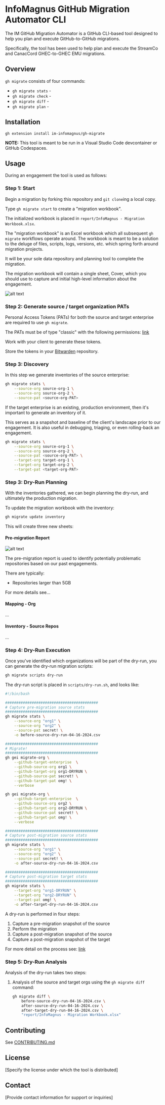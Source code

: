 # InfoMagnus GitHub Migration Automator CLI

The IM GitHub Migration Automator is a GitHub CLI-based tool designed to help you plan and execute GitHub-to-GitHub migrations.

Specifically, the tool has been used to help plan and execute the StreamCo and CanacCord GHEC-to-GHEC EMU migrations.

## Overview

`gh migrate` consists of four commands:
- `gh migrate stats` -
- `gh migrate check` -
- `gh migrate diff` -
- `gh migrate plan` -

## Installation

`gh extension install im-infomagnus/gh-migrate`

**NOTE:** This tool is meant to be run in a Visual Studio Code devcontainer or GitHub Codespaces.

## Usage

During an engagement the tool is used as follows:

### Step 1: Start

Begin a migration by forking this repository and `git clone`ing a local copy.

Type `gh migrate start` to create a "migration workbook".

The initialized workbook is placed in `report/InfoMagnus - Migration Workbook.xlsx`.

The "migration workbook" is an Excel workbook which all subsequent `gh migrate` workflows operate around.  The workbook is meant to be a solution to the deluge of files, scripts, logs, versions, etc. which spring forth around migration projects.

It will be your sole data repository and planning tool to complete the migration.

The migration workbook will contain a single sheet, Cover, which you should use to capture and initial high-level information about the engagement.

![alt text](docs/images/workbook-cover.png)


### Step 2: Generate source / target organization PATs

Personal Access Tokens (PATs) for both the source and target enterprise are required to use `gh migrate`.

The PATs must be of type "classic" with the following permissions: [link](images/pat-perms.png)

Work with your client to generate these tokens.

Store the tokens in your [Bitwarden](https://bitwarden.com/) repository.

### Step 3: Discovery

In this step we generate inventories of the source enterprise:

```bash
gh migrate stats \
    --source-org source-org-1 \
    --source-org source-org-2 \
    --source-pat <source-org-PAT>
```

If the target enterprise is an existing, production environment, then it's important to generate an inventory of it.

This serves as a snapshot and baseline of the client's landscape prior to our engagement.  It is also useful in debugging, triaging, or even rolling-back an engagement.

```bash
gh migrate stats \
    --source-org source-org-1 \
    --source-org source-org-2 \
    --source-pat <source-org-PAT> \
    --target-org target-org-1 \
    --target-org target-org-2 \
    --target-pat <target-org-PAT>
```

### Step 3: Dry-Run Planning

With the inventories gathered, we can begin planning the dry-run, and ultimately the production migration.

To update the migration workbook with the inventory:

```bash
gh migrate update inventory
```

This will create three new sheets:

#### Pre-migration Report

![alt text](docs/images/workbook-pre-migration-report.png)

The pre-migration report is used to identify potentially problematic repositories based on our past engagements.

There are typically:
- Repositories larger than 5GB

For more details see...

#### Mapping - Org

...

#### Inventory - Source Repos
...

### Step 4: Dry-Run Execution

Once you've identified which organizations will be part of the dry-run, you can generate the dry-run migration scripts:

```bash
gh migrate scripts dry-run
```

The dry-run script is placed in `scripts/dry-run.sh`, and looks like:

```bash
#!/bin/bash

##########################################
# Capture pre-migration source stats
##########################################
gh migrate stats \
    --source-org "org1" \
    --source-org "org2" \
    --source-pat secret! \
    -o before-source-dry-run-04-16-2024.csv

##########################################
# Migrate!
##########################################
gh gei migrate-org \
    --github-target-enterprise  \
    --github-source-org org1 \
    --github-target-org org1-DRYRUN \
    --github-source-pat secret! \
    --github-target-pat omg! \
    --verbose

gh gei migrate-org \
    --github-target-enterprise  \
    --github-source-org org2 \
    --github-target-org org2-DRYRUN \
    --github-source-pat secret! \
    --github-target-pat omg! \
    --verbose

##########################################
# Capture post-migration source stats
##########################################
gh migrate stats \
    --source-org "org1" \
    --source-org "org2" \
    --source-pat secret! \
    -o after-source-dry-run-04-16-2024.csv

##########################################
# Capture post-migration target stats
##########################################
gh migrate stats \
    --target-org "org1-DRYRUN" \
    --target-org "org2-DRYRUN" \
    --target-pat omg! \
    -o after-target-dry-run-04-16-2024.csv
```

A dry-run is performed in four steps:
1. Capture a pre-migration snapshot of the source
2. Perform the migration
3. Capture a post-migration snapshot of the source
4. Capture a post-migration snapshot of the target

For more detail on the process see: [link](TBD)

### Step 5: Dry-Run Analysis

Analysis of the dry-run takes two steps:

1. Analysis of the source and target orgs using the `gh migrate diff` command:

    ```bash
    gh migrate diff \
        before-source-dry-run-04-16-2024.csv \
        after-source-dry-run-04-16-2024.csv \
        after-target-dry-run-04-16-2024.csv \
        "report/InfoMagnus - Migration Workbook.xlsx"
    ```

## Contributing
See [CONTRIBUTING.md](docs/CONTRIBUTING.md)

## License
[Specify the license under which the tool is distributed]

## Contact
[Provide contact information for support or inquiries]
